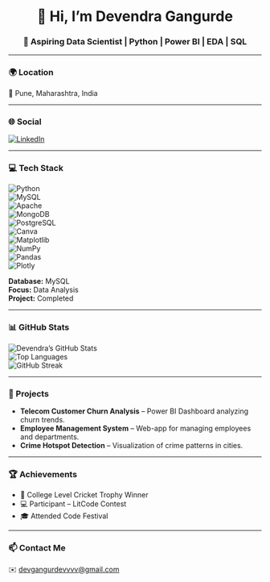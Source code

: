 <h1 align="center">👋 Hi, I’m Devendra Gangurde</h1>
<h3 align="center">🚀 Aspiring Data Scientist | Python | Power BI | EDA | SQL</h3>

---

### 🌍 Location  
📍 Pune, Maharashtra, India  

---

### 🌐 Social  
[![LinkedIn](https://img.shields.io/badge/LinkedIn-Devendra%20Gangurde-blue?logo=linkedin&logoColor=white)](https://www.linkedin.com/in/devenzz-gangurde-43620a262/)

---

### 💻 Tech Stack  
![Python](https://img.shields.io/badge/Python-3776AB?style=for-the-badge&logo=python&logoColor=white)  
![MySQL](https://img.shields.io/badge/MySQL-005C84?style=for-the-badge&logo=mysql&logoColor=white)  
![Apache](https://img.shields.io/badge/Apache-HTTP-Server-CA0000?style=for-the-badge&logo=apache&logoColor=white)  
![MongoDB](https://img.shields.io/badge/MongoDB-47A248?style=for-the-badge&logo=mongodb&logoColor=white)  
![PostgreSQL](https://img.shields.io/badge/PostgreSQL-336791?style=for-the-badge&logo=postgresql&logoColor=white)  
![Canva](https://img.shields.io/badge/Canva-00C4CC?style=for-the-badge&logo=canva&logoColor=white)  
![Matplotlib](https://img.shields.io/badge/Matplotlib-11557C?style=for-the-badge&logo=matplotlib&logoColor=white)  
![NumPy](https://img.shields.io/badge/NumPy-013243?style=for-the-badge&logo=numpy&logoColor=white)  
![Pandas](https://img.shields.io/badge/Pandas-150458?style=for-the-badge&logo=pandas&logoColor=white)  
![Plotly](https://img.shields.io/badge/Plotly-js-DevFF4?style=for-the-badge&logo=plotly&logoColor=white)  

**Database:** MySQL  
**Focus:** Data Analysis  
**Project:** Completed  

---

### 📊 GitHub Stats  
![Devendra’s GitHub Stats](https://github-readme-stats.vercel.app/api?username=Devenzz&show_icons=true&theme=radical)  
![Top Languages](https://github-readme-stats.vercel.app/api/top-langs/?username=Devenzz&layout=compact&theme=radical)  
![GitHub Streak](https://github-readme-streak-stats.herokuapp.com/?user=Devenzz&theme=radical)

---

### 🧠 Projects  
- **Telecom Customer Churn Analysis** – Power BI Dashboard analyzing churn trends.  
- **Employee Management System** – Web-app for managing employees and departments.  
- **Crime Hotspot Detection** – Visualization of crime patterns in cities.

---

### 🏆 Achievements  
- 🥇 College Level Cricket Trophy Winner  
- 💻 Participant – LitCode Contest  
- 🎓 Attended Code Festival  

---

### 📫 Contact Me  
✉️ [devgangurdevvvv@gmail.com](mailto:devgangurdevvvv@gmail.com)  
